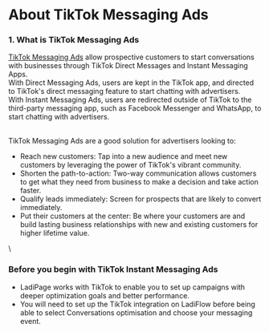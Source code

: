 # About TikTok Messaging Ads

### 1. What is TikTok Messaging Ads

[TikTok Messaging Ads](https://ads.tiktok.com/help/article/about-tiktok-messaging-ads?aadvid=7096064798990893058) allow prospective customers to start conversations with businesses through TikTok Direct Messages and Instant Messaging Apps.\
With Direct Messaging Ads, users are kept in the TikTok app, and directed to TikTok's direct messaging feature to start chatting with advertisers.\
With Instant Messaging Ads, users are redirected outside of TikTok to the third-party messaging app, such as Facebook Messenger and WhatsApp, to start chatting with advertisers.

\
TikTok Messaging Ads are a good solution for advertisers looking to:

* Reach new customers: Tap into a new audience and meet new customers by leveraging the power of TikTok's vibrant community.
* Shorten the path-to-action: Two-way communication allows customers to get what they need from business to make a decision and take action faster.
* Qualify leads immediately: Screen for prospects that are likely to convert immediately.
* Put their customers at the center: Be where your customers are and build lasting business relationships with new and existing customers for higher lifetime value.

\


### Before you begin with TikTok Instant Messaging Ads

* LadiPage works with TikTok to enable you to set up campaigns with deeper optimization goals and better performance.
* You will need to set up the TikTok integration on LadiFlow before being able to select Conversations optimisation and choose your messaging event.

